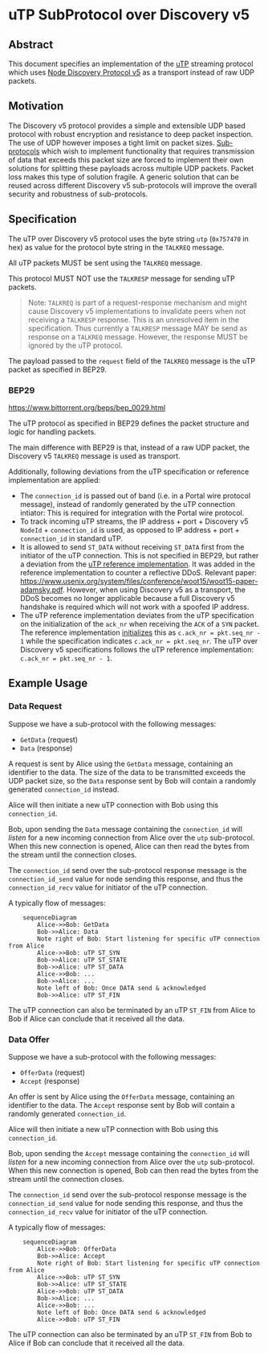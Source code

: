 # uTP SubProtocol over Discovery v5

## Abstract

This document specifies an implementation of the [uTP](https://www.bittorrent.org/beps/bep_0029.html) streaming protocol which uses [Node Discovery Protocol v5](https://github.com/ethereum/devp2p/blob/6eddaf50298d551a83bcc242e7ce7024c6cc8590/discv5/discv5.md) as a transport instead of raw UDP packets.

## Motivation

The Discovery v5 protocol provides a simple and extensible UDP based protocol with robust encryption and resistance to deep packet inspection.  The use of UDP however imposes a tight limit on packet sizes. [Sub-protocols](https://github.com/ethereum/devp2p/blob/master/discv5/discv5-wire.md#talkreq-request-0x05) which wish to implement functionality that requires transmission of data that exceeds this packet size are forced to implement their own solutions for splitting these payloads across multiple UDP packets.  Packet loss makes this type of solution fragile.  A generic solution that can be reused across different Discovery v5 sub-protocols will improve the overall security and robustness of sub-protocols.


## Specification

The uTP over Discovery v5 protocol uses the byte string `utp` (`0x757470` in hex) as value for the protocol byte string in the `TALKREQ` message.

All uTP packets MUST be sent using the `TALKREQ` message.

This protocol MUST NOT use the `TALKRESP` message for sending uTP packets.

> Note: `TALKREQ` is part of a request-response mechanism and might cause Discovery v5 implementations
to invalidate peers when not receiving a `TALKRESP` response. This is an unresolved item in the specification.
Thus currently a `TALKRESP` message MAY be send as response on a `TALKREQ` message.
However, the response MUST be ignored by the uTP protocol.

The payload passed to the `request` field of the `TALKREQ` message is the uTP packet as specified in BEP29.

### BEP29

https://www.bittorrent.org/beps/bep_0029.html

The uTP protocol as specified in BEP29 defines the packet structure and logic for handling packets.

The main difference with BEP29 is that, instead of a raw UDP packet, the Discovery v5 `TALKREQ` message is used as transport.

Additionally, following deviations from the uTP specification or reference implementation are applied:
- The `connection_id` is passed out of band (i.e. in a Portal wire protocol message), instead of randomly generated by the uTP connection intiator: This is required for integration with the Portal wire protocol.
- To track incoming uTP streams, the IP address + port + Discovery v5 `NodeId` + `connection_id` is used, as opposed to IP address + port + `connection_id` in standard uTP.
- It is allowed to send `ST_DATA` without receiving `ST_DATA` first from the initiator of the uTP connection. This is not specified in BEP29, but rather a deviation from the [uTP reference implementation](https://github.com/bittorrent/libutp). It was added in the reference implementation to counter a reflective DDoS.
Relevant paper: https://www.usenix.org/system/files/conference/woot15/woot15-paper-adamsky.pdf.
However, when using Discovery v5 as a transport, the DDoS becomes no longer applicable because a full Discovery v5 handshake is required which will not work with a spoofed IP address.
- The uTP reference implementation deviates from the uTP specification on the initialization of the `ack_nr` when receiving the `ACK` of a `SYN` packet. The reference implementation [initializes](https://github.com/bittorrent/libutp/blob/master/utp_internal.cpp#L1874) this as `c.ack_nr = pkt.seq_nr - 1` while the specification indicates `c.ack_nr = pkt.seq_nr`. The uTP over Discovery v5 specifications follows the uTP reference implementation: `c.ack_nr = pkt.seq_nr - 1`.

## Example Usage

### Data Request
Suppose we have a sub-protocol with the following messages:

- `GetData` (request)
- `Data` (response)

A request is sent by Alice using the `GetData` message, containing an identifier
to the data. The size of the data to be transmitted exceeds the UDP packet size,
so the `Data` response sent by Bob will contain a randomly generated
`connection_id` instead.

Alice will then initiate a new uTP connection with Bob using this `connection_id`.

Bob, upon sending the `Data` message containing the `connection_id` will
*listen* for a new incoming connection from Alice over the `utp` sub-protocol.
When this new connection is opened, Alice can then read the bytes from the stream
until the connection closes.

The `connection_id` send over the sub-protocol response message is the
`connection_id_send` value for node sending this response, and thus the
`connection_id_recv` value for initiator of the uTP connection.

A typically flow of messages:

```mermaid
    sequenceDiagram
        Alice->>Bob: GetData
        Bob->>Alice: Data
        Note right of Bob: Start listening for specific uTP connection from Alice
        Alice->>Bob: uTP ST_SYN
        Bob->>Alice: uTP ST_STATE
        Bob->>Alice: uTP ST_DATA
        Alice->>Bob: ...
        Bob->>Alice: ...
        Note left of Bob: Once DATA send & acknowledged
        Bob->>Alice: uTP ST_FIN

```

The uTP connection can also be terminated by an uTP `ST_FIN` from Alice to Bob
if Alice can conclude that it received all the data.

### Data Offer
Suppose we have a sub-protocol with the following messages:

- `OfferData` (request)
- `Accept` (response)

An offer is sent by Alice using the `OfferData` message, containing an identifier
to the data. The `Accept` response sent by Bob will contain a randomly generated
`connection_id`.

Alice will then initiate a new uTP connection with Bob using this `connection_id`.

Bob, upon sending the `Accept` message containing the `connection_id` will
*listen* for a new incoming connection from Alice over the `utp` sub-protocol.
When this new connection is opened, Bob can then read the bytes from the stream
until the connection closes.

The `connection_id` send over the sub-protocol response message is the
`connection_id_send` value for node sending this response, and thus the
`connection_id_recv` value for initiator of the uTP connection.

A typically flow of messages:

```mermaid
    sequenceDiagram
        Alice->>Bob: OfferData
        Bob->>Alice: Accept
        Note right of Bob: Start listening for specific uTP connection from Alice
        Alice->>Bob: uTP ST_SYN
        Bob->>Alice: uTP ST_STATE
        Alice->>Bob: uTP ST_DATA
        Bob->>Alice: ...
        Alice->>Bob: ...
        Note left of Bob: Once DATA send & acknowledged
        Alice->>Bob: uTP ST_FIN

```

The uTP connection can also be terminated by an uTP `ST_FIN` from Bob to Alice
if Bob can conclude that it received all the data.
